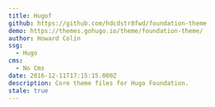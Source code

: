 ```yaml
---
title: Hugof
github: https://github.com/hdcdstr8fwd/foundation-theme
demo: https://themes.gohugo.io/theme/foundation-theme/
author: Howard Colin
ssg:
  - Hugo
cms:
  - No Cms
date: 2016-12-11T17:15:15.000Z
description: Core theme files for Hugo Foundation.
stale: true
---
```

